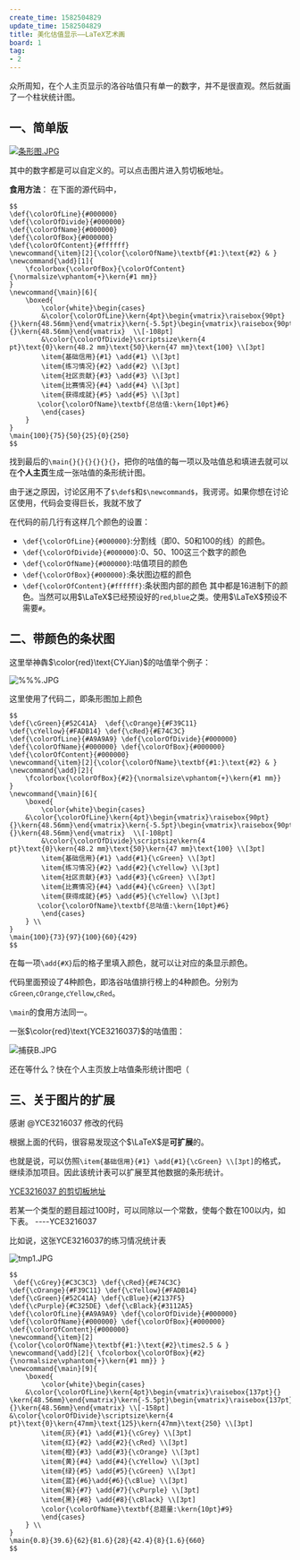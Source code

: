 ```yaml
---
create_time: 1582504829
update_time: 1582504829
title: 美化估值显示——LaTeX艺术画
board: 1
tag:
- 2
---
```


众所周知，在个人主页显示的洛谷咕值只有单一的数字，并不是很直观。然后就画了一个柱状统计图。

## 一、简单版
[![条形图.JPG](https://i.loli.net/2020/02/24/13PK7hH4CAnpFzi.jpg)](https://www.luogu.com.cn/paste/vw66ox5x)

其中的数字都是可以自定义的。可以点击图片进入剪切板地址。

**食用方法**：
在下面的源代码中，

```
$$
\def{\colorOfLine}{#000000}
\def{\colorOfDivide}{#000000}
\def{\colorOfName}{#000000}
\def{\colorOfBox}{#000000}
\def{\colorOfContent}{#ffffff}
\newcommand{\item}[2]{\color{\colorOfName}\textbf{#1:}\text{#2} & }
\newcommand{\add}[1]{
    \fcolorbox{\colorOfBox}{\colorOfContent}{\normalsize\vphantom{+}\kern{#1 mm}}
}
\newcommand{\main}[6]{
    \boxed{
        \color{white}\begin{cases}
        &\color{\colorOfLine}\kern{4pt}\begin{vmatrix}\raisebox{90pt}{}\kern{48.56mm}\end{vmatrix}\kern{-5.5pt}\begin{vmatrix}\raisebox{90pt}{}\kern{48.56mm}\end{vmatrix}  \\[-108pt]
        &\color{\colorOfDivide}\scriptsize\kern{4 pt}\text{0}\kern{48.2 mm}\text{50}\kern{47 mm}\text{100} \\[3pt]
        \item{基础信用}{#1} \add{#1} \\[3pt]
        \item{练习情况}{#2} \add{#2} \\[3pt]
        \item{社区贡献}{#3} \add{#3} \\[3pt]
        \item{比赛情况}{#4} \add{#4} \\[3pt]
        \item{获得成就}{#5} \add{#5} \\[3pt]
       \color{\colorOfName}\textbf{总估值:\kern{10pt}#6}
        \end{cases}
    }
}
\main{100}{75}{50}{25}{0}{250}
$$
```
找到最后的`\main{}{}{}{}{}{}`，把你的咕值的每一项以及咕值总和填进去就可以在**个人主页**生成一张咕值的条形统计图。

由于迷之原因，讨论区用不了`$\def$`和`$\newcommand$`，我谔谔。如果你想在讨论区使用，代码会变得巨长，我就不放了

在代码的前几行有这样几个颜色的设置：

- `\def{\colorOfLine}{#000000}`:分割线（即0、50和100的线）的颜色。
- `\def{\colorOfDivide}{#000000}`:0、50、100这三个数字的颜色
- `\def{\colorOfName}{#000000}`:咕值项目的颜色
- `\def{\colorOfBox}{#000000}`:条状图边框的颜色
- `\def{\colorOfContent}{#ffffff}`:条状图内部的颜色
其中都是16进制下的颜色。当然可以用$\LaTeX$已经预设好的`red`,`blue`之类。使用$\LaTeX$预设不需要`#`。

## 二、带颜色的条状图

这里举神犇$\color{red}\text{CYJian}$的咕值举个例子：

![%%%.JPG](https://i.loli.net/2020/02/24/6NeZ1YnoIhMRHz8.jpg)

这里使用了代码二，即条形图加上颜色

```
$$
\def{\cGreen}{#52C41A}  \def{\cOrange}{#F39C11}
\def{\cYellow}{#FADB14} \def{\cRed}{#E74C3C} 
\def{\colorOfLine}{#A9A9A9} \def{\colorOfDivide}{#000000}
\def{\colorOfName}{#000000} \def{\colorOfBox}{#000000}
\def{\colorOfContent}{#000000}
\newcommand{\item}[2]{\color{\colorOfName}\textbf{#1:}\text{#2} & }
\newcommand{\add}[2]{
    \fcolorbox{\colorOfBox}{#2}{\normalsize\vphantom{+}\kern{#1 mm}}
}
\newcommand{\main}[6]{
    \boxed{
        \color{white}\begin{cases}
    &\color{\colorOfLine}\kern{4pt}\begin{vmatrix}\raisebox{90pt}{}\kern{48.56mm}\end{vmatrix}\kern{-5.5pt}\begin{vmatrix}\raisebox{90pt}{}\kern{48.56mm}\end{vmatrix}  \\[-108pt]
        &\color{\colorOfDivide}\scriptsize\kern{4 pt}\text{0}\kern{48.2 mm}\text{50}\kern{47 mm}\text{100} \\[3pt]
        \item{基础信用}{#1} \add{#1}{\cGreen} \\[3pt]
        \item{练习情况}{#2} \add{#2}{\cYellow} \\[3pt]
        \item{社区贡献}{#3} \add{#3}{\cGreen} \\[3pt]
        \item{比赛情况}{#4} \add{#4}{\cGreen} \\[3pt]
        \item{获得成就}{#5} \add{#5}{\cYellow} \\[3pt]
       \color{\colorOfName}\textbf{总咕值:\kern{10pt}#6}
        \end{cases}
    } \\
}
\main{100}{73}{97}{100}{60}{429}
$$
```

在每一项`\add{#X}`后的格子里填入颜色，就可以让对应的条显示颜色。

代码里面预设了4种颜色，即洛谷咕值排行榜上的4种颜色。分别为`cGreen`,`cOrange`,`cYellow`,`cRed`。

`\main`的食用方法同一。

一张$\color{red}\text{YCE3216037}$的咕值图：

![捕获B.JPG](https://i.loli.net/2020/02/24/jENDF6gythlqISu.jpg)

还在等什么？快在个人主页放上咕值条形统计图吧（

## 三、关于图片的扩展

感谢 @YCE3216037 修改的代码

根据上面的代码，很容易发现这个$\LaTeX$是**可扩展**的。

也就是说，可以仿照`\item{基础信用}{#1} \add{#1}{\cGreen} \\[3pt]`的格式，继续添加项目。因此该统计表可以扩展至其他数据的条形统计。

[YCE3216037 的剪切板地址](https://www.luogu.com.cn/paste/d7dbyack)

若某一个类型的题目超过100时，可以同除以一个常数，使每个数在100以内，如下表。 ----YCE3216037

比如说，这张YCE3216037的练习情况统计表

![tmp1.JPG](https://i.loli.net/2020/02/28/5Jk7XUjPfEYThwL.jpg)

```
$$
 \def{\cGrey}{#C3C3C3} \def{\cRed}{#E74C3C}
\def{\cOrange}{#F39C11} \def{\cYellow}{#FADB14}
\def{\cGreen}{#52C41A} \def{\cBlue}{#2137F5}
\def{\cPurple}{#C325DE} \def{\cBlack}{#3112A5} 
\def{\colorOfLine}{#A9A9A9} \def{\colorOfDivide}{#000000} 
\def{\colorOfName}{#000000} \def{\colorOfBox}{#000000} 
\def{\colorOfContent}{#000000} 
\newcommand{\item}[2]{\color{\colorOfName}\textbf{#1:}\text{#2}\times2.5 & } 
\newcommand{\add}[2]{ \fcolorbox{\colorOfBox}{#2}{\normalsize\vphantom{+}\kern{#1 mm}} } 
\newcommand{\main}[9]{ 
    \boxed{
        \color{white}\begin{cases}
    &\color{\colorOfLine}\kern{4pt}\begin{vmatrix}\raisebox{137pt}{}
\kern{48.56mm}\end{vmatrix}\kern{-5.5pt}\begin{vmatrix}\raisebox{137pt}{}\kern{48.56mm}\end{vmatrix} \\[-158pt] 
&\color{\colorOfDivide}\scriptsize\kern{4 pt}\text{0}\kern{47mm}\text{125}\kern{47mm}\text{250} \\[3pt] 
        \item{灰}{#1} \add{#1}{\cGrey} \\[3pt] 
        \item{红}{#2} \add{#2}{\cRed} \\[3pt] 
        \item{橙}{#3} \add{#3}{\cOrange} \\[3pt] 
        \item{黄}{#4} \add{#4}{\cYellow} \\[3pt] 
        \item{绿}{#5} \add{#5}{\cGreen} \\[3pt] 
        \item{蓝}{#6}\add{#6}{\cBlue} \\[3pt] 
        \item{紫}{#7} \add{#7}{\cPurple} \\[3pt] 
        \item{黑}{#8} \add{#8}{\cBlack} \\[3pt]     
        \color{\colorOfName}\textbf{总题量:\kern{10pt}#9} 
        \end{cases} 
    } \\ 
} 
\main{0.8}{39.6}{62}{81.6}{28}{42.4}{8}{1.6}{660} 
$$

```



